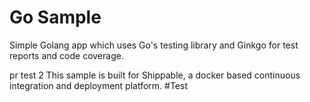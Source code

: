 Go Sample
=====================

Simple Golang app which uses Go's testing library and Ginkgo for test reports and code coverage.

pr test 2
This sample is built for Shippable, a docker based continuous integration and deployment platform.
#Test
